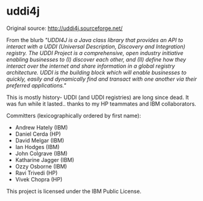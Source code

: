 # uddi4j

Original source: http://uddi4j.sourceforge.net/

From the blurb *"UDDI4J is a Java class library that provides an API to interact with a UDDI (Universal Description, Discovery and Integration) registry. The UDDI Project is a comprehensive, open industry initiative enabling businesses to (I) discover each other, and (II) define how they interact over the internet and share information in a global registry architecture. UDDI is the building block which will enable businesses to quickly, easily and dynamically find and transact with one another via their preferred applications."*

This is mostly history- UDDI (and UDDI registries) are long since dead. It was fun while it lasted.. thanks to my HP teammates and IBM collaborators.

Committers (lexicographically ordered by first name):
* Andrew Hately      (IBM)
* Daniel Cerda       (HP)
* David Melgar       (IBM)
* Ian Hodges         (IBM)
* John Colgrave      (IBM)
* Katharine Jagger   (IBM)
* Ozzy Osborne       (IBM)
* Ravi Trivedi       (HP)
* Vivek Chopra       (HP)

This project is licensed under the IBM Public License.

